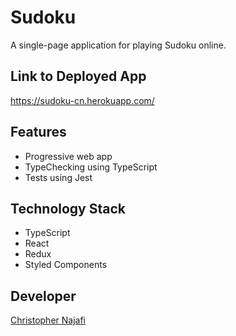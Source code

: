 # Sudoku

A single-page application for playing Sudoku online.

## Link to Deployed App

<https://sudoku-cn.herokuapp.com/>

## Features

- Progressive web app
- TypeChecking using TypeScript
- Tests using Jest

## Technology Stack

- TypeScript
- React
- Redux
- Styled Components

## Developer

[Christopher Najafi](https://chrisnajafi.com)
